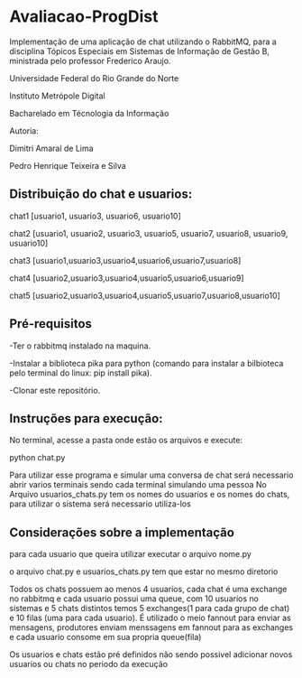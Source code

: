 # Avaliacao-ProgDist
Implementação de uma aplicação de chat utilizando o RabbitMQ, para a disciplina Tópicos Especiais em Sistemas de Informação de Gestão B, ministrada pelo professor Frederico Araujo.

Universidade Federal do Rio Grande do Norte 

Instituto Metrópole Digital

Bacharelado em Técnologia da Informação

Autoria:

  Dimitri Amaral de Lima

  Pedro Henrique Teixeira e Silva
  
## Distribuição do chat e usuarios:
chat1 [usuario1, usuario3, usuario6, usuario10]

chat2 [usuario1, usuario2, usuario3, usuario5, usuario7, usuario8, usuario9, usuario10]

chat3 [usuario1,usuario3,usuario4,usuario6,usuario7,usuario8]

chat4 [usuario2,usuario3,usuario4,usuario5,usuario6,usuario9]

chat5 [usuario2,usuario3,usuario4,usuario5,usuario7,usuario8,usuario10]

## Pré-requisitos
  -Ter o rabbitmq instalado na maquina.
  
  
  -Instalar a biblioteca pika para python (comando para instalar a bilbioteca pelo terminal do linux: pip install pika).
  
  
  -Clonar este repositório.
  
## Instruções para execução:
  No terminal, acesse a pasta onde estão os arquivos e execute:
  
  python chat.py
    
  Para utilizar esse programa e simular uma conversa de chat será necessario abrir varios terminais sendo cada terminal simulando uma pessoa
  No Arquivo usuarios_chats.py tem os nomes do usuarios e os nomes do chats, para utilizar o sistema será necessario utiliza-los
  
  ## Considerações sobre a implementação
  
  para cada usuario que queira utilizar executar o arquivo nome.py
  
  o arquivo chat.py e usuarios_chats.py tem que estar no mesmo diretorio
  
  Todos os chats possuem ao menos 4 usuarios, cada chat é uma exchange no rabbitmq e cada usuario possui uma queue, com 10 usuarios no sistemas e 5 chats distintos temos 5 exchanges(1 para cada grupo de chat) e 10 filas (uma para cada usuario).
  É utilizado o meio fannout para enviar as mensagens, produtores enviam menssagens em fannout para as exchanges e cada usuario consome em sua propria queue(fila)
  
  Os usuarios e chats estão pré definidos não sendo possivel adicionar novos usuarios ou chats no periodo da execução
